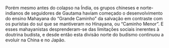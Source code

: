 ﻿Porém mesmo antes do colapso na Índia, os grupos chineses e norte-indianos de seguidores de Gautama haviam começado o desenvolvimento do ensino Mahayana do “Grande Caminho” da salvação em contraste com os puristas do sul que se mantiveram no Hinayana, ou “Caminho Menor”. E esses mahayanistas desprenderam-se das limitações sociais inerentes à doutrina budista, e desde então esta divisão norte do budismo continuou a evoluir na China e no Japão.